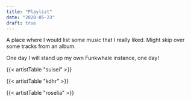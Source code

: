 ```yaml
---
title: "Playlist"
date: "2020-05-23"
draft: true
---
```


A place where I would list some music that I really liked. Might skip over some tracks from an album.

One day I will stand up my own Funkwhale instance, one day!

{{< artistTable "suisei" >}}

{{< artistTable "kdhr" >}}

{{< artistTable "roselia" >}}
